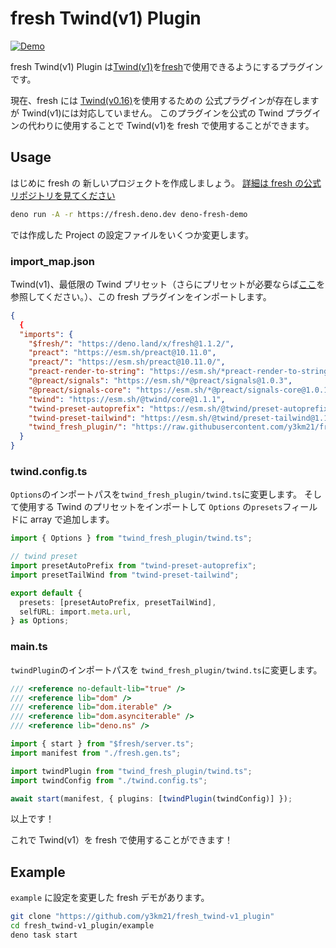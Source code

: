 # fresh Twind(v1) Plugin

[![Demo](https://img.shields.io/badge/Demo-Online-success.svg?style=for-the-badge&logo=deno)](https://y3km21-fresh-demo-twindv1.deno.dev/)

fresh Twind(v1) Plugin は[Twind(v1)](https://github.com/tw-in-js/twind)を[fresh](https://github.com/denoland/fresh)で使用できるようにするプラグインです。

現在、fresh には [Twind(v0.16)](https://github.com/tw-in-js/twind/tree/v0.16)を使用するための 公式プラグインが存在しますが Twind(v1)には対応していません。
このプラグインを公式の Twind プラグインの代わりに使用することで Twind(v1)を fresh で使用することができます。

## Usage

はじめに fresh の 新しいプロジェクトを作成しましょう。
[詳細は fresh の公式リポジトリを見てください](https://github.com/denoland/fresh)

```sh
deno run -A -r https://fresh.deno.dev deno-fresh-demo
```

では作成した Project の設定ファイルをいくつか変更します。

### import_map.json

Twind(v1)、最低限の Twind プリセット（さらにプリセットが必要ならば[ここ](https://twind.style/presets)を参照してください。）、この fresh プラグインをインポートします。

```json
{
  {
  "imports": {
    "$fresh/": "https://deno.land/x/fresh@1.1.2/",
    "preact": "https://esm.sh/preact@10.11.0",
    "preact/": "https://esm.sh/preact@10.11.0/",
    "preact-render-to-string": "https://esm.sh/*preact-render-to-string@5.2.4",
    "@preact/signals": "https://esm.sh/*@preact/signals@1.0.3",
    "@preact/signals-core": "https://esm.sh/*@preact/signals-core@1.0.1",
    "twind": "https://esm.sh/@twind/core@1.1.1",
    "twind-preset-autoprefix": "https://esm.sh/@twind/preset-autoprefix@1.0.5",
    "twind-preset-tailwind": "https://esm.sh/@twind/preset-tailwind@1.1.1",
    "twind_fresh_plugin/": "https://raw.githubusercontent.com/y3km21/fresh-twindv1-plugin/main/"
  }
}
```

### twind.config.ts

`Options`のインポートパスを`twind_fresh_plugin/twind.ts`に変更します。
そして使用する Twind のプリセットをインポートして `Options` の`presets`フィールドに array で追加します。

```ts
import { Options } from "twind_fresh_plugin/twind.ts";

// twind preset
import presetAutoPrefix from "twind-preset-autoprefix";
import presetTailWind from "twind-preset-tailwind";

export default {
  presets: [presetAutoPrefix, presetTailWind],
  selfURL: import.meta.url,
} as Options;
```

### main.ts

`twindPlugin`のインポートパスを `twind_fresh_plugin/twind.ts`に変更します。

```ts
/// <reference no-default-lib="true" />
/// <reference lib="dom" />
/// <reference lib="dom.iterable" />
/// <reference lib="dom.asynciterable" />
/// <reference lib="deno.ns" />

import { start } from "$fresh/server.ts";
import manifest from "./fresh.gen.ts";

import twindPlugin from "twind_fresh_plugin/twind.ts";
import twindConfig from "./twind.config.ts";

await start(manifest, { plugins: [twindPlugin(twindConfig)] });
```

以上です！

これで Twind(v1）を fresh で使用することができます！

## Example

`example` に設定を変更した fresh デモがあります。

```sh
git clone "https://github.com/y3km21/fresh_twind-v1_plugin"
cd fresh_twind-v1_plugin/example
deno task start
```
